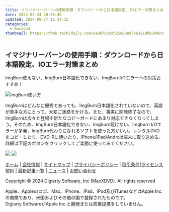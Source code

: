 ```yaml
---
title: イマジナリーバーンの使用手順：ダウンロードから日本語設定、IOエラー対策まとめ
date: 2024-08-24 20:38:49
updated: 2024-08-27 11:54:32
categories:
  - macxdvd
thumbnail: https://thmb.techidaily.com/6a8b7b3cdb25a03e07ba1819bb3940ce3cb079bf3680cebd2f9e48a956c136d3.jpg
---
```


## イマジナリーバーンの使用手順：ダウンロードから日本語設定、IOエラー対策まとめ

ImgBurn使えない、ImgBurn日本語化できない、ImgBurnI/Oエラーへの対策おすすめ！

![ImgBurn使い方](https://www.macxdvd.com/blog/img/imgburn-tutorials-0609.jpg)

ImgBurnはどんなに優秀であっても、ImgBurn日本語化されていないので、英語が苦手な方にとって、大変ご迷惑をかける。また、事実に開発終了なので、ImgBurnは次々と登場す新たなコピーガードにあまり対応できなくなってしまう。そのため、ImgBurn日本語化できない、Imgburn焼けない、Imgburn I/Oエラーが多発、ImgBurn代わりになれるソフトを使った方がいい。レンタルDVDをコピーしたり、DVD-Rに焼いたり、iPhone/iPad/Android端末に取り込める。詳細は下記のボタンをクリックしてご楽勝に使ってみてください。

[![](https://www.macxdvd.com/blog/new-fourteen/btnm.png)](https://tools.techidaily.com/macxdvd/products/) [![](https://www.macxdvd.com/blog/new-fourteen/btnw.png)](https://tools.techidaily.com/macxdvd/products/) 



[ホーム](https://tools.techidaily.com/macxdvd/products/) | [会社情報](https://tools.techidaily.com/macxdvd/products/) | [サイトマップ](https://tools.techidaily.com/macxdvd/products/) | [プライバシーポリシー](https://tools.techidaily.com/macxdvd/products/) | [取引条件](https://tools.techidaily.com/macxdvd/products/)|[ライセンス契約](https://tools.techidaily.com/macxdvd/products/) | [最新記事一覧](https://tools.techidaily.com/macxdvd/products/) | [ニュース](https://tools.techidaily.com/macxdvd/products/) | [お問い合わせ](https://tools.techidaily.com/macxdvd/products/)

Copyright © 2024 Digiarty Software, Inc (MacXDVD). All rights reserved

Apple、Appleのロゴ、Mac、iPhone、iPad、iPod及びiTunesなどはApple Inc.の商標であり、米国およびその他の国で登録されたものです。  
Digiarty SoftwareがApple Inc.と開発または商業提携をしていません。

<ins class="adsbygoogle"
     style="display:block"
     data-ad-format="autorelaxed"
     data-ad-client="ca-pub-7571918770474297"
     data-ad-slot="1223367746"></ins>



<ins class="adsbygoogle"
     style="display:block"
     data-ad-client="ca-pub-7571918770474297"
     data-ad-slot="8358498916"
     data-ad-format="auto"
     data-full-width-responsive="true"></ins>
